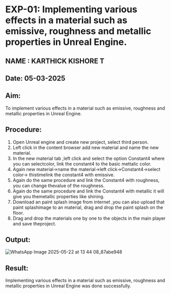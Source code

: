 # EXP-01: Implementing various effects in a material such as emissive, roughness and metallic properties in Unreal Engine.
## NAME : KARTHICK KISHORE T
## Date: 05-03-2025
## Aim:
To implement various effects in a material such as emissive, roughness and metallic
properties in Unreal Engine.

## Procedure:

1. Open Unreal engine and create new project, select third person.
2. Left click in the content browser add new material and name the new material.
3. In the new material tab ,left click and select the option Constant4 where you can selectcolor, link the constant4
to the basic mettalic color.
4. Again new material->name the material->left click->Constant4->select color-> thistimelink the constant4
with emissive.
5. Again do the same procedure and link the Constant4 with roughness, you can change thevalue of the roughness.
6. Again do the same procedure and link the Constant4 with metallic it will give you themetallic properties like
shining.
7. Download an paint splash image from internet ,you can also upload that paint splashimage to an material,
drag and drop the paint splash on the floor.
8. Drag and drop the materials one by one to the objects in the main player and save theproject.

## Output:

![WhatsApp Image 2025-05-22 at 13 44 08_87abe948](https://github.com/user-attachments/assets/7c4fce57-cfff-4130-9ea1-d832992b9e0f)

## Result:
Implementing various effects in a material such as emissive, roughness and metallic properties in Unreal Engine was done successfully.
